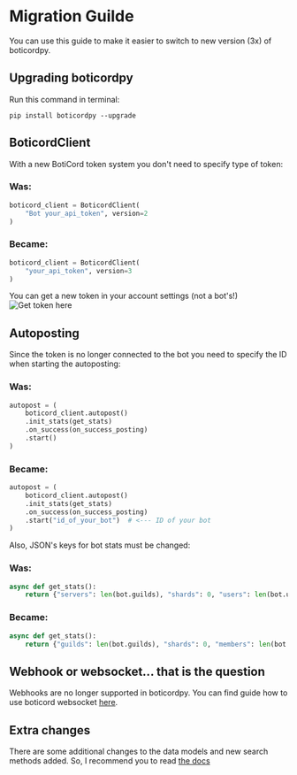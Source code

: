 
# Migration Guilde

You can use this guide to make it easier to switch to new version (3x) of boticordpy.

## Upgrading boticordpy
Run this command in terminal:

```pip install boticordpy --upgrade```

## BoticordClient
With a new BotiCord token system you don't need to specify type of token:

### Was:
```py
boticord_client = BoticordClient(
	"Bot your_api_token", version=2
)
```
### Became:
```py
boticord_client = BoticordClient(
	"your_api_token", version=3
)
```

You can get a new token in your account settings (not a bot's!)
![Get token here](https://i.ibb.co/wJM7DCq/image.png)

## Autoposting

Since the token is no longer connected to the bot you need to specify the ID when starting the autoposting:

### Was:
```py
autopost = (
    boticord_client.autopost()
    .init_stats(get_stats)
    .on_success(on_success_posting)
    .start()
)
```
### Became:
```py
autopost = (
    boticord_client.autopost()
    .init_stats(get_stats)
    .on_success(on_success_posting)
    .start("id_of_your_bot")  # <--- ID of your bot
)
```

Also, JSON's keys for bot stats must be changed:

### Was:
```py
async def get_stats():
    return {"servers": len(bot.guilds), "shards": 0, "users": len(bot.users)}
```

### Became:
```py
async def get_stats():
    return {"guilds": len(bot.guilds), "shards": 0, "members": len(bot.users)}
```

## Webhook or websocket... that is the question

Webhooks are no longer supported in boticordpy. You can find guide how to use boticord websocket [here](https://github.com/boticord/boticordpy/blob/master/examples/websocket.py).

## Extra changes

There are some additional changes to the data models and new search methods added.
So, I recommend you to read [the docs](https://py.boticord.top/)